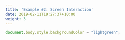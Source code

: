 ```yaml
---
title: 'Example #2: Screen Interaction'
date: 2019-02-11T19:27:37+10:00
weight: 3
---
```


<!--more-->

```js
document.body.style.backgroundColor = "lightgreen";
```
